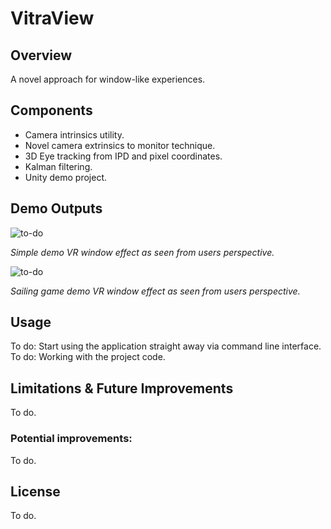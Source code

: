# VitraView
## Overview

A novel approach for window-like experiences. 


## Components
- Camera intrinsics utility.
- Novel camera extrinsics to monitor technique.
- 3D Eye tracking from IPD and pixel coordinates.
- Kalman filtering.
- Unity demo project.

## Demo Outputs

![to-do](to-do.gif)

*Simple demo VR window effect as seen from users perspective.*

![to-do](to-do.gif)

*Sailing game demo VR window effect as seen from users perspective.*


## Usage
To do: Start using the application straight away via command line interface.
To do: Working with the project code.


## Limitations & Future Improvements
To do.

### Potential improvements:
To do.


## License
To do.

